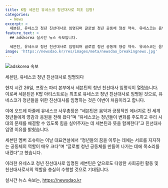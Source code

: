 ```yaml
---
title: K팝 세븐틴 유네스코 청년대사로 최초 임명!
categories:
  - News
excerpt: >
  세븐틴, 유네스코 청년 친선대사로 임명되며 글로벌 청년 공동체 형성 약속. 유네스코는 음악과 긍정적 에너지로 세계 청년들에 영감과 응원이유로 세븐틴을 선정. 세븐틴 멤버 조슈아는 서로를 지지하는 공동체로 꿈 이루는데 기여하겠다고 전했다.
feature_text: >
  ## adskorea 실시간 뉴스 속보입니다.

  세븐틴, 유네스코 청년 친선대사로 임명되며 글로벌 청년 공동체 형성 약속. 유네스코는 음악과 긍정적 에너지로 세계 청년들에 영감과 응원이유로 세븐틴을 선정. 세븐틴 멤버 조슈아는 서로를 지지하는 공동체로 꿈 이루는데 기여하겠다고 전했다.
image: 'https://newsdao.kr/res/images/meta/newsdao_breakingnews.jpg'
---
```


<p><img src="https://newsdao.kr/res/images/meta/newsdao_breakingnews.jpg" alt="adskorea 속보" /></p>

<p>세븐틴, 유네스코 청년 친선대사로 임명되다</p>

<p>현지 시간 26일, 프랑스 파리 본부에서 세븐틴의 청년 친선대사 임명식이 열렸습니다. 이로써 세븐틴은 K팝 아티스트로는 최초로 유네스코 청년 친선대사로 임명된 것으로, 유네스코가 청년들을 위한 친선대사를 임명하는 것은 이번이 처음이라고 합니다.</p>

<p>이에 오드레 아줄레 유네스코 사무총장은 “세븐틴은 음악과 긍정적인 에너지로 전 세계 청년들에게 영감과 응원을 전해 왔다”며 “유네스코는 청년들이 변화를 주도하고 우리 시대의 문제를 해결할 수 있도록 힘을 실어주자는 데 세븐틴과 뜻을 함께한다”고 친선대사 임명 이유를 밝혔습니다.</p>

<p>세븐틴 멤버 조슈아는 이날 대표연설에서 “청년들의 꿈을 이루는 데에는 서로를 지지하는 공동체의 역할이 매우 크다”며 “글로벌 청년 공동체를 만들어 나가는 데에 목소리를 내겠다”고 했습니다. </p>

<p>이러한 유네스코 청년 친선대사로 임명된 세븐틴은 앞으로도 다양한 사회공헌 활동 및 친선대사로서의 역할을 충실히 수행할 것으로 기대됩니다.</p>
실시간 뉴스 속보는, <a href="https://newsdao.kr" rel="dofollow">https://newsdao.kr</a>


